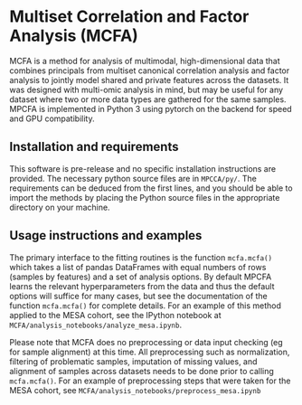 # Multiset Correlation and Factor Analysis (MCFA)

MCFA is a method for analysis of multimodal, high-dimensional
data that combines principals from multiset canonical correlation analysis and
factor analysis to jointly model shared and private features across the datasets.
It was designed with multi-omic analysis in mind, but may be useful for any dataset
where two or more data types are gathered for the same samples. MPCFA is implemented
in Python 3 using pytorch on the backend for speed and GPU compatibility.

## Installation and requirements

This software is pre-release and no specific installation instructions are provided.
The necessary python source files are in `MPCCA/py/`. The requirements can be
deduced from the first lines, and you should be able to import the methods by
placing the Python source files in the appropriate directory on your machine.

## Usage instructions and examples

The primary interface to the fitting routines is the function `mcfa.mcfa()` which
takes a list of pandas DataFrames with
equal numbers of rows (samples by features) and a set
of analysis options. By default MPCFA learns the relevant hyperparameters from the
data and thus the default options will suffice for many cases, but see the documentation
of the function `mcfa.mcfa()` for complete details. For an example of this method
applied to the MESA cohort, see the IPython notebook at
`MCFA/analysis_notebooks/analyze_mesa.ipynb`.

Please note that MCFA does no preprocessing or data input checking (eg for sample alignment)
at this time. All preprocessing such as normalization, filtering of problematic samples,
imputation of missing values, and alignment of samples across datasets needs to be done
prior to calling `mcfa.mcfa()`. For an example of preprocessing steps that were taken
for the MESA cohort, see `MCFA/analysis_notebooks/preprocess_mesa.ipynb`
